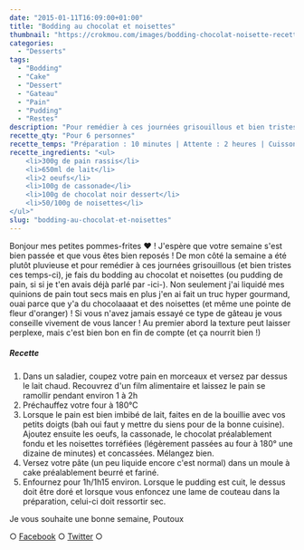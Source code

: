 ```yaml
---
date: "2015-01-11T16:09:00+01:00"
title: "Bodding au chocolat et noisettes"
thumbnail: "https://crokmou.com/images/bodding-chocolat-noisette-recette-blog-crokmou.jpg"
categories:
  - "Desserts"
tags:
  - "Bodding"
  - "Cake"
  - "Dessert"
  - "Gateau"
  - "Pain"
  - "Pudding"
  - "Restes"
description: "Pour remédier à ces journées grisouillous et bien tristes ces temps-ci, je fais du bodding au chocolat et noisettes (ou pudding de pain)"
recette_qty: "Pour 6 personnes"
recette_temps: "Préparation : 10 minutes | Attente : 2 heures | Cuisson : 1h10"
recette_ingredients: "<ul>
	<li>300g de pain rassis</li>
	<li>650ml de lait</li>
	<li>2 oeufs</li>
	<li>100g de cassonade</li>
	<li>100g de chocolat noir dessert</li>
	<li>50/100g de noisettes</li>
</ul>"
slug: "bodding-au-chocolat-et-noisettes"
---
```


Bonjour mes petites pommes-frites ❤ ! J'espère que votre semaine s'est bien passée et que vous êtes bien reposés ! De mon côté la semaine a été plutôt pluvieuse et pour remédier à ces journées grisouillous (et bien tristes ces temps-ci), je fais du bodding au chocolat et noisettes (ou pudding de pain, si si je t'en avais déjà parlé par -ici-). Non seulement j'ai liquidé mes quinions de pain tout secs mais en plus j'en ai fait un truc hyper gourmand, ouai parce que y'a du chocolaaaat et des noisettes (et même une pointe de fleur d'oranger) ! Si vous n'avez jamais essayé ce type de gâteau je vous conseille vivement de vous lancer ! Au premier abord la texture peut laisser perplexe, mais c'est bien bon en fin de compte (et ça nourrit bien !)

##### Recette

1.  Dans un saladier, coupez votre pain en morceaux et versez par dessus le lait chaud. Recouvrez d'un film alimentaire et laissez le pain se ramollir pendant environ 1 à 2h
2.  Préchauffez votre four à 180°C
3.  Lorsque le pain est bien imbibé de lait, faites en de la bouillie avec vos petits doigts (bah oui faut y mettre du siens pour de la bonne cuisine). Ajoutez ensuite les oeufs, la cassonade, le chocolat préalablement fondu et les noisettes torréfiées (légèrement passées au four à 180° une dizaine de minutes) et concassées. Mélangez bien.
4.  Versez votre pâte (un peu liquide encore c'est normal) dans un moule à cake préalablement beurré et fariné.
5.  Enfournez pour 1h/1h15 environ. Lorsque le pudding est cuit, le dessus doit être doré et lorsque vous enfoncez une lame de couteau dans la préparation, celui-ci doit ressortir sec.

Je vous souhaite une bonne semaine, Poutoux

○ [Facebook](https://www.facebook.com/crokmou.blog) ○ [Twitter](https://twitter.com/Crokmou) ○